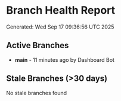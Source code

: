 # Branch Health Report
Generated: Wed Sep 17 09:36:56 UTC 2025

## Active Branches
- **main** - 11 minutes ago by Dashboard Bot

## Stale Branches (>30 days)
No stale branches found
